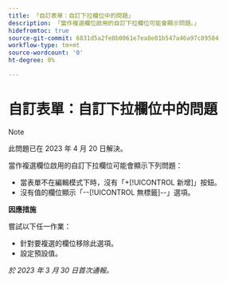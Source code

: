 ```yaml
---
title: 「自訂表單：自訂下拉欄位中的問題」
description: 「當作複選欄位啟用的自訂下拉欄位可能會顯示問題。」
hidefromtoc: true
source-git-commit: 6831d5a2fe0b0061e7ea8e81b547a46a97c89584
workflow-type: tm+mt
source-wordcount: '0'
ht-degree: 0%

---
```



# 自訂表單：自訂下拉欄位中的問題

>[!NOTE]
>
>此問題已在 2023 年 4 月 20 日解決。

當作複選欄位啟用的自訂下拉欄位可能會顯示下列問題：

* 當表單不在編輯模式下時，沒有「+[!UICONTROL 新增]」按鈕。
* 沒有值的欄位顯示「--[!UICONTROL 無標籤]--」選項。

**因應措施**

嘗試以下任一作業：

* 針對要複選的欄位移除此選項。
* 設定預設值。

_於 2023 年 3 月 30 日首次通報。_

